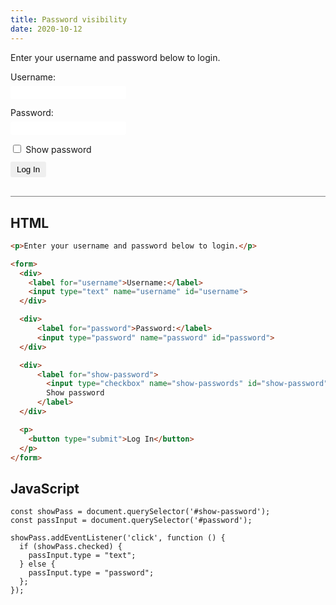 ```yaml
---
title: Password visibility
date: 2020-10-12
---
```


<div class="output-container">

  <style type="text/css">
      .label {
        display: block;
        width: 100%;
        margin-bottom: 6px;
      }

      .input {
        margin-bottom: 1em;
        border: none;
        border-radius: 3px;
        padding: 3px 4px;
        min-width: 100px;
      }

      .input:focus {
        outline: none;
        box-shadow: 0 0 3px 1px #8e45ff;
      }

      .checkbox:focus {
        outline: none;
        box-shadow: 0 0 3px 1px #8e45ff;
      }

      .button {
        border-color: white;
        outline: none;
        border: none;
        margin-top: 5px;
        padding: 5px 10px;
        border-radius: 3px;
        font-weight: 600px;
        cursor: pointer;
      }

      .button:focus {
        border: red;
        outline: none;
        box-shadow: 0 0 3px 1px #8e45ff;
      }

      .button:active {
        color: #8e45ff;
      }

      [type="checkbox"] {
        margin-bottom: 0;
        margin-right: 0.25em;
        cursor: pointer;
      }
  </style>

  <p>Enter your username and password below to login.</p>

  <form>
    <div>
      <label class="label" for="username">Username:</label>
      <input autocomplete="off" class="input" type="text" name="username" id="username">
    </div>
    <div>
      <label class="label" for="password">Password:</label>
      <input autocomplete="off" class="input" type="password" name="password" id="password">
    </div>
    <div>
      <label class="label" for="show-password">
        <input autocomplete="off" class="checkbox" type="checkbox" name="show-passwords" id="show-password">
        Show password
      </label>
    </div>
    <button class="button" type="submit">Log In</button>
  </form>

  <script>
  const showPass = document.querySelector('#show-password');
  const passInput = document.querySelector('#password');

  showPass.addEventListener('click', function () {
    if (showPass.checked) {
      passInput.type = "text";
    } else {
      passInput.type = "password";
    };
  });
  </script>

</div>

<div class="html-container" style="border-top: .5px solid grey; margin-top: 30px;">

## HTML

```HTML
<p>Enter your username and password below to login.</p>

<form>
  <div>
    <label for="username">Username:</label>
    <input type="text" name="username" id="username">
  </div>

  <div>
      <label for="password">Password:</label>
      <input type="password" name="password" id="password">
  </div>

  <div>
      <label for="show-password">
        <input type="checkbox" name="show-passwords" id="show-password">
        Show password
      </label>
  </div>

  <p>
    <button type="submit">Log In</button>
  </p>
</form>
```

</div>
<div class="js-container">

## JavaScript

```JS
const showPass = document.querySelector('#show-password');
const passInput = document.querySelector('#password');

showPass.addEventListener('click', function () {
  if (showPass.checked) {
    passInput.type = "text";
  } else {
    passInput.type = "password";
  };
});
```

</dvi>

